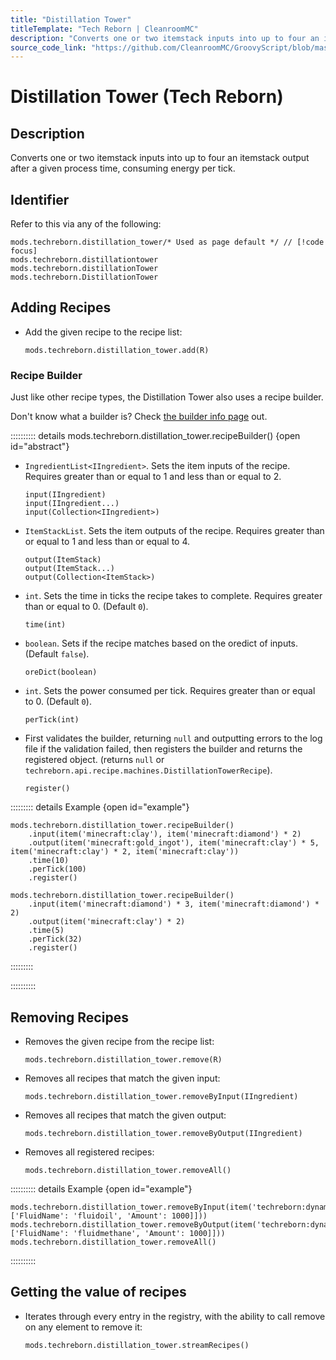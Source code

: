 ```yaml
---
title: "Distillation Tower"
titleTemplate: "Tech Reborn | CleanroomMC"
description: "Converts one or two itemstack inputs into up to four an itemstack output after a given process time, consuming energy per tick."
source_code_link: "https://github.com/CleanroomMC/GroovyScript/blob/master/src/main/java/com/cleanroommc/groovyscript/compat/mods/techreborn/DistillationTower.java"
---
```


# Distillation Tower (Tech Reborn)

## Description

Converts one or two itemstack inputs into up to four an itemstack output after a given process time, consuming energy per tick.

## Identifier

Refer to this via any of the following:

```groovy:no-line-numbers {1}
mods.techreborn.distillation_tower/* Used as page default */ // [!code focus]
mods.techreborn.distillationtower
mods.techreborn.distillationTower
mods.techreborn.DistillationTower
```


## Adding Recipes

- Add the given recipe to the recipe list:

    ```groovy:no-line-numbers
    mods.techreborn.distillation_tower.add(R)
    ```


### Recipe Builder

Just like other recipe types, the Distillation Tower also uses a recipe builder.

Don't know what a builder is? Check [the builder info page](../../getting_started/builder.md) out.

:::::::::: details mods.techreborn.distillation_tower.recipeBuilder() {open id="abstract"}
- `IngredientList<IIngredient>`. Sets the item inputs of the recipe. Requires greater than or equal to 1 and less than or equal to 2.

    ```groovy:no-line-numbers
    input(IIngredient)
    input(IIngredient...)
    input(Collection<IIngredient>)
    ```

- `ItemStackList`. Sets the item outputs of the recipe. Requires greater than or equal to 1 and less than or equal to 4.

    ```groovy:no-line-numbers
    output(ItemStack)
    output(ItemStack...)
    output(Collection<ItemStack>)
    ```

- `int`. Sets the time in ticks the recipe takes to complete. Requires greater than or equal to 0. (Default `0`).

    ```groovy:no-line-numbers
    time(int)
    ```

- `boolean`. Sets if the recipe matches based on the oredict of inputs. (Default `false`).

    ```groovy:no-line-numbers
    oreDict(boolean)
    ```

- `int`. Sets the power consumed per tick. Requires greater than or equal to 0. (Default `0`).

    ```groovy:no-line-numbers
    perTick(int)
    ```

- First validates the builder, returning `null` and outputting errors to the log file if the validation failed, then registers the builder and returns the registered object. (returns `null` or `techreborn.api.recipe.machines.DistillationTowerRecipe`).

    ```groovy:no-line-numbers
    register()
    ```

::::::::: details Example {open id="example"}
```groovy:no-line-numbers
mods.techreborn.distillation_tower.recipeBuilder()
    .input(item('minecraft:clay'), item('minecraft:diamond') * 2)
    .output(item('minecraft:gold_ingot'), item('minecraft:clay') * 5, item('minecraft:clay') * 2, item('minecraft:clay'))
    .time(10)
    .perTick(100)
    .register()

mods.techreborn.distillation_tower.recipeBuilder()
    .input(item('minecraft:diamond') * 3, item('minecraft:diamond') * 2)
    .output(item('minecraft:clay') * 2)
    .time(5)
    .perTick(32)
    .register()
```

:::::::::

::::::::::

## Removing Recipes

- Removes the given recipe from the recipe list:

    ```groovy:no-line-numbers
    mods.techreborn.distillation_tower.remove(R)
    ```

- Removes all recipes that match the given input:

    ```groovy:no-line-numbers
    mods.techreborn.distillation_tower.removeByInput(IIngredient)
    ```

- Removes all recipes that match the given output:

    ```groovy:no-line-numbers
    mods.techreborn.distillation_tower.removeByOutput(IIngredient)
    ```

- Removes all registered recipes:

    ```groovy:no-line-numbers
    mods.techreborn.distillation_tower.removeAll()
    ```

:::::::::: details Example {open id="example"}
```groovy:no-line-numbers
mods.techreborn.distillation_tower.removeByInput(item('techreborn:dynamiccell').withNbt(['Fluid': ['FluidName': 'fluidoil', 'Amount': 1000]]))
mods.techreborn.distillation_tower.removeByOutput(item('techreborn:dynamiccell').withNbt(['Fluid': ['FluidName': 'fluidmethane', 'Amount': 1000]]))
mods.techreborn.distillation_tower.removeAll()
```

::::::::::

## Getting the value of recipes

- Iterates through every entry in the registry, with the ability to call remove on any element to remove it:

    ```groovy:no-line-numbers
    mods.techreborn.distillation_tower.streamRecipes()
    ```
